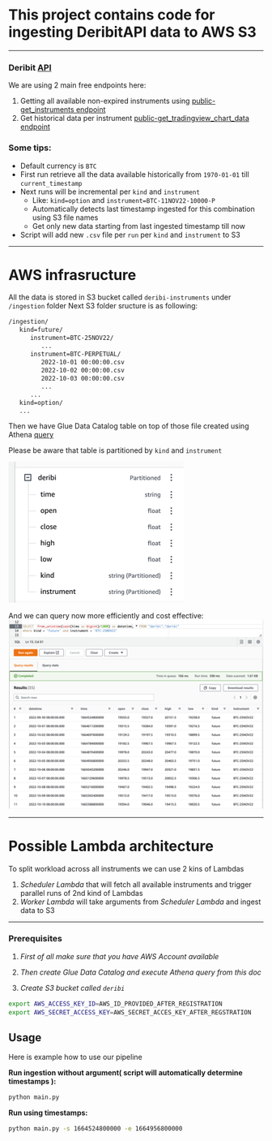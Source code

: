 # This project contains code for ingesting DeribitAPI data to AWS S3

___
### Deribit <a href="https://docs.deribit.com/?shell#deribit-api-v2-1-1">API</a>

We are using 2 main free endpoints here:
1. Getting all available non-expired instruments using <a href="https://docs.deribit.com/?shell#public-get_instruments">public-get_instruments endpoint</a> 
2. Get historical data per  instrument  <a href="https://docs.deribit.com/?shell#public-get_tradingview_chart_data">public-get_tradingview_chart_data endpoint</a> 

### Some tips:
 - Default currency is ```BTC```
 - First run retrieve all the data available historically  from ```1970-01-01``` till ```current_timestamp```
 - Next runs will be incremental per ```kind``` and ```instrument```
   - Like: ```kind=option``` and ```instrument=BTC-11NOV22-10000-P```
   - Automatically detects last timestamp ingested for this combination using S3 file names
   - Get only new data starting from last ingested timestamp till now
 - Script will add new `.csv` file per `run` per `kind` and `instrument` to S3
---

# AWS infrasructure

All the data is stored in S3 bucket called ```deribi-instruments``` under ```/ingestion``` folder
Next S3 folder sructure is as following:
```
/ingestion/
   kind=future/
      instrument=BTC-25NOV22/
         ...
      instrument=BTC-PERPETUAL/
         2022-10-01 00:00:00.csv
         2022-10-02 00:00:00.csv
         2022-10-03 00:00:00.csv
         ...
      ...
   kind=option/
   ...
```

Then we have Glue Data Catalog table on top of those file created using Athena [query](https://github.com/Dudar99/deribit-ingest/blob/main/athena_sql/create_table.sql)

Please be aware that table is partitioned by ```kind``` and `instrument`

![img.png](img.png)

And we can query now more efficiently and cost effective:
![img_1.png](img_1.png)

---

# Possible Lambda architecture

To split workload across all instruments we can use 2 kins of Lambdas
1. _Scheduler Lambda_ that will fetch all available instruments and trigger parallel runs of 2nd kind of Lambdas
2. _Worker Lambda_ will take arguments from _Scheduler Lambda_ and ingest data to S3

---

### Prerequisites

1. _First of all make sure that you have AWS Account available_

2. _Then create Glue Data Catalog and execute Athena query from this doc_

3. _Create S3 bucket called ``deribi``_

  ```sh
  export AWS_ACCESS_KEY_ID=AWS_ID_PROVIDED_AFTER_REGISTRATION
  export AWS_SECRET_ACCESS_KEY=AWS_SECRET_ACCES_KEY_AFTER_REGSTRATION
  ```

## Usage

Here is example how to use our pipeline

__Run ingestion without argument( script will automatically determine timestamps ):__

   ```sh
   python main.py 
   ```
__Run using timestamps:__

   ```sh
   python main.py -s 1664524800000 -e 1664956800000
   ```

